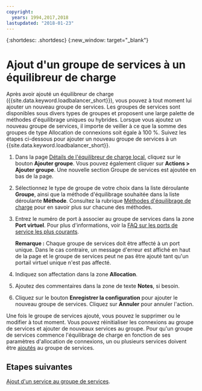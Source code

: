 ```yaml
---
copyright:
  years: 1994,2017,2018
lastupdated: "2018-01-23"
---
```


{:shortdesc: .shortdesc}
{:new_window: target="_blank"}

# Ajout d'un groupe de services à un équilibreur de charge

Après avoir ajouté un équilibreur de charge ({{site.data.keyword.loadbalancer_short}}), vous pouvez à tout moment lui ajouter un nouveau groupe de services. Les groupes de services sont disponibles sous divers types de groupes et proposent une large palette de méthodes d'équilibrage uniques ou hybrides. Lorsque vous ajoutez un nouveau groupe de services, il importe de veiller à ce que la somme des groupes de type Allocation de connexions soit égale à 100 %. Suivez les étapes ci-dessous pour ajouter un nouveau groupe de services à un {{site.data.keyword.loadbalancer_short}}.

1. Dans la page [Détails de l'équilibreur de charge local](view-all-load-balancers.html), cliquez sur le bouton **Ajouter groupe**. Vous pouvez également cliquer sur **Actions > Ajouter groupe**. Une nouvelle section Groupe de services est ajoutée en bas de la page.
2. Sélectionnez le type de groupe de votre choix dans la liste déroulante **Groupe**, ainsi que la méthode d'équilibrage souhaitée dans la liste déroulante **Méthode**. Consultez la rubrique [Méthodes d'équilibrage de charge](load_balancing_methods.html) pour en savoir plus sur chacune des méthodes.
3. Entrez le numéro de port à associer au groupe de services dans la zone **Port virtuel**. Pour plus d'informations, voir la [FAQ sur les ports de service les plus courants](load-balancing-faqs-2.html#what-services-can-be-load-balanced-). 

	**Remarque :** Chaque groupe de services doit être affecté à un port unique. Dans le cas contraire, un message d'erreur est affiché en haut de la page et le groupe de services peut ne pas être ajouté tant qu'un portail virtuel unique n'est pas affecté.
4. Indiquez son affectation dans la zone **Allocation**.
5. Ajoutez des commentaires dans la zone de texte **Notes**, si besoin.
6. Cliquez sur le bouton **Enregistrer la configuration** pour ajouter le nouveau groupe de services. Cliquez sur **Annuler** pour annuler l'action.

Une fois le groupe de services ajouté, vous pouvez le supprimer ou le modifier à tout moment. Vous pouvez réinitialiser les connexions au groupe de services et ajouter de nouveaux services au groupe. Pour qu'un groupe de services commence l'équilibrage de charge en fonction de ses paramètres d'allocation de connexions, un ou plusieurs services doivent être [ajoutés](add-service-service-group.html) au groupe de services.

## Etapes suivantes

[Ajout d'un service au groupe de services](add-service-service-group.html).

